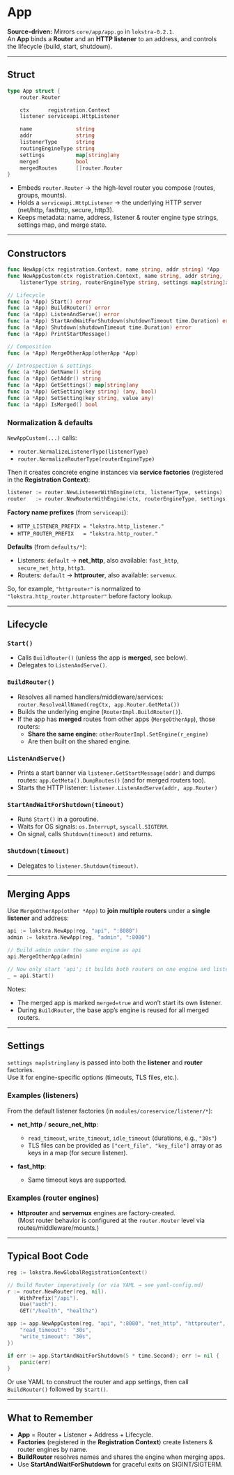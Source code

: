
# App

**Source-driven:** Mirrors `core/app/app.go` in `lokstra-0.2.1`.  
An **App** binds a **Router** and an **HTTP listener** to an address, and controls the lifecycle (build, start, shutdown).

---

## Struct


```go
type App struct {
    router.Router

    ctx      registration.Context
    listener serviceapi.HttpListener

    name              string
    addr              string
    listenerType      string
    routingEngineType string
    settings          map[string]any
    merged            bool
    mergedRoutes      []router.Router
}
```


- Embeds `router.Router` → the high-level router you compose (routes, groups, mounts).
- Holds a `serviceapi.HttpListener` → the underlying HTTP server (net/http, fasthttp, secure, http3).
- Keeps metadata: name, address, listener & router engine type strings, settings map, and merge state.

---

## Constructors


```go
func NewApp(ctx registration.Context, name string, addr string) *App
func NewAppCustom(ctx registration.Context, name string, addr string,
    listenerType string, routerEngineType string, settings map[string]any) *App

// Lifecycle
func (a *App) Start() error
func (a *App) BuildRouter() error
func (a *App) ListenAndServe() error
func (a *App) StartAndWaitForShutdown(shutdownTimeout time.Duration) error
func (a *App) Shutdown(shutdownTimeout time.Duration) error
func (a *App) PrintStartMessage()

// Composition
func (a *App) MergeOtherApp(otherApp *App)

// Introspection & settings
func (a *App) GetName() string
func (a *App) GetAddr() string
func (a *App) GetSettings() map[string]any
func (a *App) GetSetting(key string) (any, bool)
func (a *App) SetSetting(key string, value any)
func (a *App) IsMerged() bool
```


### Normalization & defaults
`NewAppCustom(...)` calls:

- `router.NormalizeListenerType(listenerType)`  
- `router.NormalizeRouterType(routerEngineType)`

Then it creates concrete engine instances via **service factories** (registered in the **Registration Context**):

```go
listener := router.NewListenerWithEngine(ctx, listenerType, settings)
router   := router.NewRouterWithEngine(ctx, routerEngineType, settings)
```

**Factory name prefixes** (from `serviceapi`):

- `HTTP_LISTENER_PREFIX = "lokstra.http_listener."`
- `HTTP_ROUTER_PREFIX   = "lokstra.http_router."`

**Defaults** (from `defaults/*`):

- Listeners: `default` → **net_http**, also available: `fast_http`, `secure_net_http`, `http3`.
- Routers:   `default` → **httprouter**, also available: `servemux`.

So, for example, `"httprouter"` is normalized to `"lokstra.http_router.httprouter"` before factory lookup.

---

## Lifecycle

### `Start()`
- Calls `BuildRouter()` (unless the app is **merged**, see below).
- Delegates to `ListenAndServe()`.

### `BuildRouter()`
- Resolves all named handlers/middleware/services:  
  `router.ResolveAllNamed(regCtx, app.Router.GetMeta())`
- Builds the underlying engine (`RouterImpl.BuildRouter()`).
- If the app has **merged** routes from other apps (`MergeOtherApp`), those routers:
  - **Share the same engine**: `otherRouterImpl.SetEngine(r_engine)`
  - Are then built on the shared engine.

### `ListenAndServe()`
- Prints a start banner via `listener.GetStartMessage(addr)` and dumps routes:
  `app.GetMeta().DumpRoutes()` (and for merged routers too).
- Starts the HTTP listener: `listener.ListenAndServe(addr, app.Router)`

### `StartAndWaitForShutdown(timeout)`
- Runs `Start()` in a goroutine.
- Waits for OS signals: `os.Interrupt`, `syscall.SIGTERM`.
- On signal, calls `Shutdown(timeout)` and returns.

### `Shutdown(timeout)`
- Delegates to `listener.Shutdown(timeout)`.

---

## Merging Apps

Use `MergeOtherApp(other *App)` to **join multiple routers** under a **single listener** and address:

```go
api := lokstra.NewApp(reg, "api", ":8080")
admin := lokstra.NewApp(reg, "admin", ":8080")

// Build admin under the same engine as api
api.MergeOtherApp(admin)

// Now only start 'api'; it builds both routers on one engine and listener
_ = api.Start()
```

Notes:
- The merged app is marked `merged=true` and won’t start its own listener.
- During `BuildRouter`, the base app’s engine is reused for all merged routers.

---

## Settings

`settings map[string]any` is passed into both the **listener** and **router** factories.  
Use it for engine-specific options (timeouts, TLS files, etc.).

### Examples (listeners)

From the default listener factories (in `modules/coreservice/listener/*`):

- **net_http** / **secure_net_http**:
  - `read_timeout`, `write_timeout`, `idle_timeout` (durations, e.g., `"30s"`)
  - TLS files can be provided as `["cert_file", "key_file"]` array or as keys in a map (for secure listener).

- **fast_http**:
  - Same timeout keys are supported.

### Examples (router engines)

- **httprouter** and **servemux** engines are factory-created.  
  (Most router behavior is configured at the `router.Router` level via routes/middleware/mounts.)

---

## Typical Boot Code

```go
reg := lokstra.NewGlobalRegistrationContext()

// Build Router imperatively (or via YAML → see yaml-config.md)
r := router.NewRouter(reg, nil).
    WithPrefix("/api").
    Use("auth").
    GET("/health", "healthz")

app := app.NewAppCustom(reg, "api", ":8080", "net_http", "httprouter", map[string]any{
    "read_timeout":  "30s",
    "write_timeout": "30s",
})

if err := app.StartAndWaitForShutdown(5 * time.Second); err != nil {
    panic(err)
}
```

Or use YAML to construct the router and app settings, then call `BuildRouter()` followed by `Start()`.

---

## What to Remember

- **App** = Router + Listener + Address + Lifecycle.
- **Factories** (registered in the **Registration Context**) create listeners & router engines by name.
- **BuildRouter** resolves names and shares the engine when merging apps.
- Use **StartAndWaitForShutdown** for graceful exits on SIGINT/SIGTERM.
